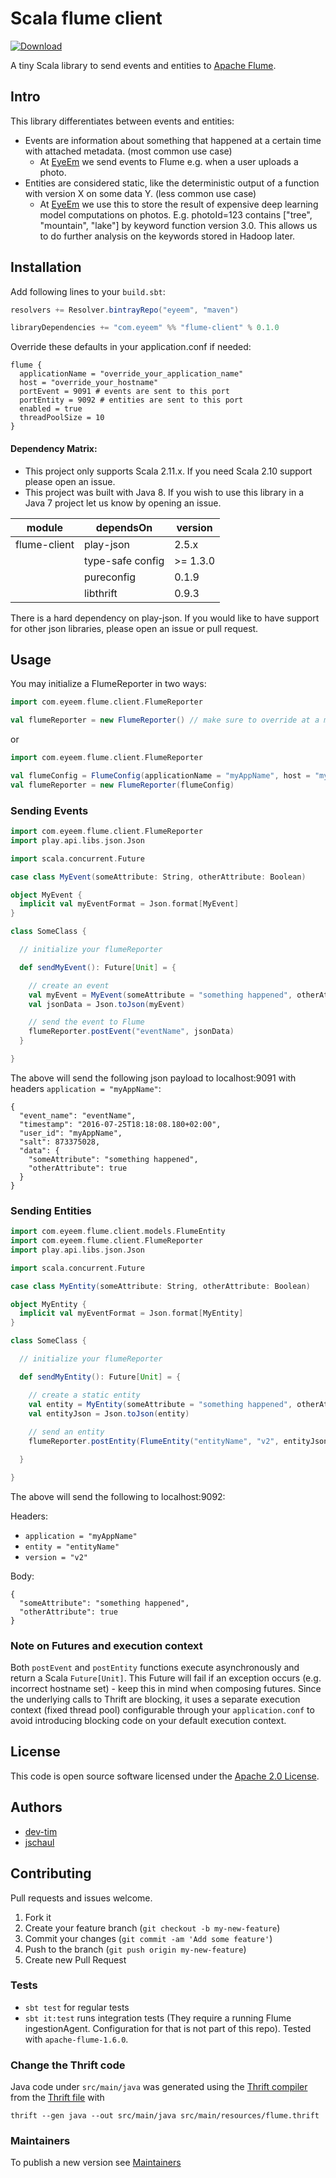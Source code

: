# Scala flume client

 [ ![Download](https://api.bintray.com/packages/eyeem/maven/flume-client/images/download.svg) ](https://bintray.com/eyeem/maven/flume-client/_latestVersion)

A tiny Scala library to send events and entities to [Apache Flume](https://flume.apache.org/).  

## Intro

This library differentiates between events and entities:

* Events are information about something that happened at a certain time with attached metadata. (most common use case)
    * At [EyeEm](https://www.eyeem.com/) we send events to Flume e.g. when a user uploads a photo.  
* Entities are considered static, like the deterministic output of a function with version X on some data Y. (less common use case)
    * At [EyeEm](https://www.eyeem.com/) we use this to store the result of expensive deep learning model computations on photos. E.g. photoId=123 contains ["tree", "mountain", "lake"] by keyword function version 3.0. This allows us to do further analysis on the keywords stored in Hadoop later.

## Installation 

Add following lines to your ```build.sbt```: 

```scala
resolvers += Resolver.bintrayRepo("eyeem", "maven")

libraryDependencies += "com.eyeem" %% "flume-client" % 0.1.0
```

Override these defaults in your application.conf if needed:

```
flume {
  applicationName = "override_your_application_name"
  host = "override_your_hostname"
  portEvent = 9091 # events are sent to this port
  portEntity = 9092 # entities are sent to this port
  enabled = true
  threadPoolSize = 10
}
```

#### Dependency Matrix:

* This project only supports Scala 2.11.x. If you need Scala 2.10 support please open an issue.
* This project was built with Java 8. If you wish to use this library in a Java 7 project let us know by opening an issue.

| module                       | dependsOn                | version  |
| ---------------------------- | ------------------------ | -------- |
| flume-client                 | play-json                | 2.5.x    |
|                              | type-safe config         | >= 1.3.0 |
|                              | pureconfig               | 0.1.9    |
|                              | libthrift                | 0.9.3    |

There is a hard dependency on play-json. If you would like to have support for other json libraries, please open an issue or pull request.

## Usage

You may initialize a FlumeReporter in two ways:

```scala
import com.eyeem.flume.client.FlumeReporter

val flumeReporter = new FlumeReporter() // make sure to override at a minimum flume.applicationName and flume.host in your configuration file
```

or

```scala
import com.eyeem.flume.client.FlumeReporter

val flumeConfig = FlumeConfig(applicationName = "myAppName", host = "myserver.mydomain.overrideMe")
val flumeReporter = new FlumeReporter(flumeConfig) 
```


### Sending Events

```scala
import com.eyeem.flume.client.FlumeReporter
import play.api.libs.json.Json

import scala.concurrent.Future

case class MyEvent(someAttribute: String, otherAttribute: Boolean)

object MyEvent {
  implicit val myEventFormat = Json.format[MyEvent]
}

class SomeClass {

  // initialize your flumeReporter

  def sendMyEvent(): Future[Unit] = {

    // create an event
    val myEvent = MyEvent(someAttribute = "something happened", otherAttribute = true)
    val jsonData = Json.toJson(myEvent)

    // send the event to Flume
    flumeReporter.postEvent("eventName", jsonData)
  }

}
```

The above will send the following json payload to localhost:9091 with headers `application = "myAppName"`:

```
{
  "event_name": "eventName",
  "timestamp": "2016-07-25T18:18:08.180+02:00",
  "user_id": "myAppName",
  "salt": 873375028,
  "data": {
    "someAttribute": "something happened",
    "otherAttribute": true
  }
}
```


### Sending Entities

```scala
import com.eyeem.flume.client.models.FlumeEntity
import com.eyeem.flume.client.FlumeReporter
import play.api.libs.json.Json

import scala.concurrent.Future

case class MyEntity(someAttribute: String, otherAttribute: Boolean)

object MyEntity {
  implicit val myEventFormat = Json.format[MyEntity]
}

class SomeClass {

  // initialize your flumeReporter

  def sendMyEntity(): Future[Unit] = {

    // create a static entity
    val entity = MyEntity(someAttribute = "something happened", otherAttribute = true)
    val entityJson = Json.toJson(entity)
    
    // send an entity
    flumeReporter.postEntity(FlumeEntity("entityName", "v2", entityJson))

  }

}
```

The above will send the following to localhost:9092:

Headers:
* `application = "myAppName"`
* `entity = "entityName"`
* `version = "v2"`

Body:
```
{
  "someAttribute": "something happened",
  "otherAttribute": true
}
```

### Note on Futures and execution context

Both `postEvent` and `postEntity` functions execute asynchronously and return a Scala `Future[Unit]`. This Future will fail if an exception occurs (e.g. incorrect hostname set) - keep this in mind when composing futures. 
Since the underlying calls to Thrift are blocking, it uses a separate execution context (fixed thread pool) configurable through your `application.conf` to avoid introducing blocking code on your default execution context.

## License

This code is open source software licensed under the [Apache 2.0 License](http://www.apache.org/licenses/LICENSE-2.0.html).

## Authors

* [dev-tim](https://github.com/dev-tim)
* [jschaul](https://github.com/jschaul)

## Contributing

Pull requests and issues welcome.

1. Fork it
2. Create your feature branch (`git checkout -b my-new-feature`)
3. Commit your changes (`git commit -am 'Add some feature'`)
4. Push to the branch (`git push origin my-new-feature`)
5. Create new Pull Request

### Tests

* `sbt test` for regular tests
* `sbt it:test` runs integration tests (They require a running Flume ingestionAgent. Configuration for that is not part of this repo). Tested with `apache-flume-1.6.0`.

### Change the Thrift code

Java code under `src/main/java` was generated using the [Thrift compiler](https://thrift.apache.org/) from the [Thrift file](src/main/resources/flume.thrift) with

```
thrift --gen java --out src/main/java src/main/resources/flume.thrift
```

### Maintainers

To publish a new version see [Maintainers](MAINTAINERS.md)

